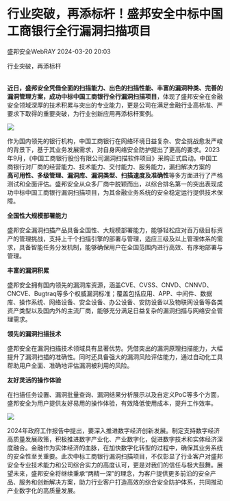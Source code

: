 #  行业突破，再添标杆！盛邦安全中标中国工商银行全行漏洞扫描项目   
 盛邦安全WebRAY   2024-03-20 20:03  
  
行业突破，再添标杆  
   
  
  
  
  
**近日，盛邦安全凭借全面的扫描能力、出色的扫描性能、丰富的漏洞种类、完善的漏洞管理方案，成功中标中国工商银行全行漏洞扫描项目**，体现了盛邦安全在金融安全领域深厚的技术积累与突出的专业能力，更是公司在满足金融行业高标准、严要求下取得的重要突破，为行业创新应用再添标杆案例。  
  
  
  
![](https://mmbiz.qpic.cn/sz_mmbiz_png/r9c6R4tUf9vXny9fY0qWk16H7GHkeYoMrH5fCUvcViasTeelRxsx4hYOrKQiahAIPic7VSdGvOlSZKMUcia4KibbpKg/640?wx_fmt=png&from=appmsg "")  
  
  
作为国内领先的银行机构，中国工商银行在网络环境日益复杂、安全挑战愈发严峻的背景下，基于其业务发展需求，对自身网络安全防护提出了更高的要求。2023年9月，《中国工商银行股份有限公司漏洞扫描软件项目》采购正式启动。中国工商银行对厂商的经营能力、技术能力、交付能力、服务能力，漏扫解决方案的  
**高可用性、多级管理、漏洞库、漏洞类型、扫描速度及准确性**等多方面进行了严格测试和全面评估。盛邦安全从众多厂商中脱颖而出，以综合排名第一的突出表现成功中标中国工商银行漏洞扫描项目，为其金融业务系统的安全稳定运行提供技术保障。  
  
  
**全国性大规模部署能力**  
  
  
  
  
  
盛邦安全漏洞扫描产品具备全国性、大规模部署能力，能够轻松应对百万级目标资产的管理挑战，支持上千个扫描引擎的部署与管理，适应三级及以上管理体系的需求，具备智能任务分发机制，能够确保用户在全国范围内进行高效、有序地部署与管理。  
  
  
**丰富的漏洞积累**  
  
  
  
  
  
盛邦安全拥有国内领先的漏洞库资源，涵盖CVE、CVSS、CNVD、CNNVD、CNCVE、Bugtraq等多个权威漏洞标准；覆盖包括应用、APP、中间件、数据库、操作系统、网络设备、安全设备、办公设备、安防设备以及物联网设备等各类资产类型以及国内外的主流厂商，能够充分满足日益复杂的漏洞扫描与网络安全管理需求。  
  
  
**领先的漏洞扫描技术**  
  
  
  
  
  
盛邦安全在漏洞扫描技术领域具有显著优势。凭借突出的漏洞原理扫描能力，大幅提升了漏洞扫描的准确性。同时还具备强大的漏洞风险评估能力，通过自动化工具帮助用户全面、准确地评估漏洞被利用的风险。  
  
  
**友好灵活的操作体验**  
  
  
  
  
  
在扫描任务设置、漏洞批量查询、漏洞结果分析展示以及自定义PoC等多个方面，盛邦安全为用户提供友好易用的操作体验，有效降低使用成本，提升工作效率。  
  
  
  
![](https://mmbiz.qpic.cn/sz_mmbiz_gif/r9c6R4tUf9vXny9fY0qWk16H7GHkeYoMC1r4wKticHyhJeYZcGSfUTDsrhL2tlnZe8j6IwgHz07BIfCq8BoJk9g/640?wx_fmt=gif&from=appmsg "")  
  
  
  
2024年政府工作报告中提出，要深入推进数字经济创新发展。制定支持数字经济高质量发展政策，积极推进数字产业化、产业数字化，促进数字技术和实体经济深度融合。金融作为实体经济的血脉，在加快数字化转型的过程中，确保其业务系统的安全性至关重要。此次中标工商银行漏洞扫描项目，不仅彰显了行业客户对盛邦安全专业技术能力和公司综合实力的高度认可，更是对我们的信任与极大鼓舞。展望未来，盛邦安全将继续秉承“两精一深”的理念，为客户提供更多前沿的安全产品、服务和创新解决方案，助力行业客户打造高效的综合安全防护体系，共同推动产业数字化的高质量发展。  
  
  
  
  
